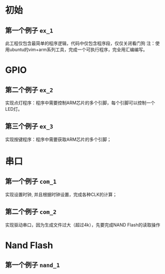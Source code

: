 # 初始
## 第一个例子 `ex_1`
此工程仅包含最简单的程序逻辑，代码中仅包含程序段，仅仅关闭看门狗
注：使用ubuntu的vim+arm系列工具，完成一个可执行程序，完全用汇编编写。

# GPIO
## 第二个例子 `ex_2`
实现点灯程序：程序中需要控制ARM芯片的多个引脚，每个引脚可以控制一个LED灯。

## 第三个例子 `ex_3`
实现按键程序：程序中需要获取ARM芯片的多个引脚；

# 串口
## 第一个例子 `com_1`
实现设置时钟, 并且根据时钟设置，完成各种CLK的计算；

## 第二个例子 `com_2`
实现驱动串口，因为生成文件过大（超过4k），先要完成NAND Flash的读取操作

# Nand Flash
## 第一个例子 `nand_1`
